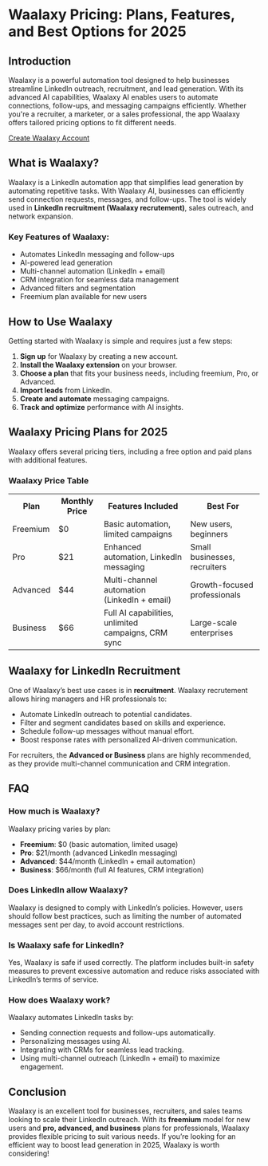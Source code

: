 <h1>Waalaxy Pricing: Plans, Features, and Best Options for 2025</h1>
<h2>Introduction</h2>
<p>Waalaxy is a powerful automation tool designed to help businesses streamline LinkedIn outreach, recruitment, and lead generation. With its advanced AI capabilities, Waalaxy AI enables users to automate connections, follow-ups, and messaging campaigns efficiently. Whether you're a recruiter, a marketer, or a sales professional, the app Waalaxy offers tailored pricing options to fit different needs.</p>

<a href="https://waal.ink/20kA0d" target="_blank" rel="noopener noreferrer">Create Waalaxy Account</a>

<h2>What is Waalaxy?</h2>
<p>Waalaxy is a LinkedIn automation app that simplifies lead generation by automating repetitive tasks. With Waalaxy AI, businesses can efficiently send connection requests, messages, and follow-ups. The tool is widely used in <strong>LinkedIn recruitment (Waalaxy recrutement)</strong>, sales outreach, and network expansion.</p>

<h3>Key Features of Waalaxy:</h3>
<ul>
    <li>Automates LinkedIn messaging and follow-ups</li>
    <li>AI-powered lead generation</li>
    <li>Multi-channel automation (LinkedIn + email)</li>
    <li>CRM integration for seamless data management</li>
    <li>Advanced filters and segmentation</li>
    <li>Freemium plan available for new users</li>
</ul>

<h2>How to Use Waalaxy</h2>
<p>Getting started with Waalaxy is simple and requires just a few steps:</p>
<ol>
    <li><strong>Sign up</strong> for Waalaxy by creating a new account.</li>
    <li><strong>Install the Waalaxy extension</strong> on your browser.</li>
    <li><strong>Choose a plan</strong> that fits your business needs, including freemium, Pro, or Advanced.</li>
    <li><strong>Import leads</strong> from LinkedIn.</li>
    <li><strong>Create and automate</strong> messaging campaigns.</li>
    <li><strong>Track and optimize</strong> performance with AI insights.</li>
</ol>

<h2>Waalaxy Pricing Plans for 2025</h2>
<p>Waalaxy offers several pricing tiers, including a free option and paid plans with additional features.</p>

<h3>Waalaxy Price Table</h3>
<table>
    <tr>
        <th>Plan</th>
        <th>Monthly Price</th>
        <th>Features Included</th>
        <th>Best For</th>
    </tr>
    <tr>
        <td>Freemium</td>
        <td>$0</td>
        <td>Basic automation, limited campaigns</td>
        <td>New users, beginners</td>
    </tr>
    <tr>
        <td>Pro</td>
        <td>$21</td>
        <td>Enhanced automation, LinkedIn messaging</td>
        <td>Small businesses, recruiters</td>
    </tr>
    <tr>
        <td>Advanced</td>
        <td>$44</td>
        <td>Multi-channel automation (LinkedIn + email)</td>
        <td>Growth-focused professionals</td>
    </tr>
    <tr>
        <td>Business</td>
        <td>$66</td>
        <td>Full AI capabilities, unlimited campaigns, CRM sync</td>
        <td>Large-scale enterprises</td>
    </tr>
</table>

<h2>Waalaxy for LinkedIn Recruitment</h2>
<p>One of Waalaxy’s best use cases is in <strong>recruitment</strong>. Waalaxy recrutement allows hiring managers and HR professionals to:</p>
<ul>
    <li>Automate LinkedIn outreach to potential candidates.</li>
    <li>Filter and segment candidates based on skills and experience.</li>
    <li>Schedule follow-up messages without manual effort.</li>
    <li>Boost response rates with personalized AI-driven communication.</li>
</ul>
<p>For recruiters, the <strong>Advanced or Business</strong> plans are highly recommended, as they provide multi-channel communication and CRM integration.</p>

<h2>FAQ</h2>

<h3>How much is Waalaxy?</h3>
<p>Waalaxy pricing varies by plan:</p>
<ul>
    <li><strong>Freemium</strong>: $0 (basic automation, limited usage)</li>
    <li><strong>Pro</strong>: $21/month (advanced LinkedIn messaging)</li>
    <li><strong>Advanced</strong>: $44/month (LinkedIn + email automation)</li>
    <li><strong>Business</strong>: $66/month (full AI features, CRM integration)</li>
</ul>

<h3>Does LinkedIn allow Waalaxy?</h3>
<p>Waalaxy is designed to comply with LinkedIn’s policies. However, users should follow best practices, such as limiting the number of automated messages sent per day, to avoid account restrictions.</p>

<h3>Is Waalaxy safe for LinkedIn?</h3>
<p>Yes, Waalaxy is safe if used correctly. The platform includes built-in safety measures to prevent excessive automation and reduce risks associated with LinkedIn’s terms of service.</p>

<h3>How does Waalaxy work?</h3>
<p>Waalaxy automates LinkedIn tasks by:</p>
<ul>
    <li>Sending connection requests and follow-ups automatically.</li>
    <li>Personalizing messages using AI.</li>
    <li>Integrating with CRMs for seamless lead tracking.</li>
    <li>Using multi-channel outreach (LinkedIn + email) to maximize engagement.</li>
</ul>

<h2>Conclusion</h2>
<p>Waalaxy is an excellent tool for businesses, recruiters, and sales teams looking to scale their LinkedIn outreach. With its <strong>freemium</strong> model for new users and <strong>pro, advanced, and business</strong> plans for professionals, Waalaxy provides flexible pricing to suit various needs. If you’re looking for an efficient way to boost lead generation in 2025, Waalaxy is worth considering!</p>

